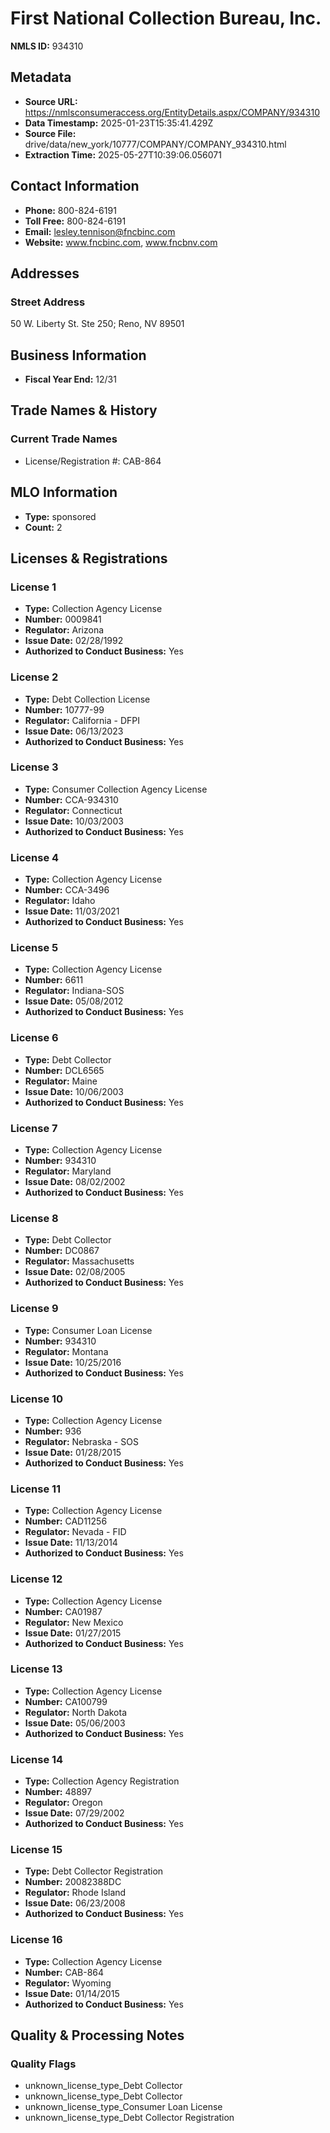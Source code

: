 # First National Collection Bureau, Inc.

**NMLS ID:** 934310

## Metadata
- **Source URL:** https://nmlsconsumeraccess.org/EntityDetails.aspx/COMPANY/934310
- **Data Timestamp:** 2025-01-23T15:35:41.429Z
- **Source File:** drive/data/new_york/10777/COMPANY/COMPANY_934310.html
- **Extraction Time:** 2025-05-27T10:39:06.056071

## Contact Information
- **Phone:** 800-824-6191
- **Toll Free:** 800-824-6191
- **Email:** lesley.tennison@fncbinc.com
- **Website:** www.fncbinc.com, www.fncbnv.com

## Addresses
### Street Address
50 W. Liberty St. Ste 250; Reno, NV 89501

## Business Information
- **Fiscal Year End:** 12/31

## Trade Names & History
### Current Trade Names
- License/Registration #: CAB-864

## MLO Information
- **Type:** sponsored
- **Count:** 2

## Licenses & Registrations

### License 1
- **Type:** Collection Agency License
- **Number:** 0009841
- **Regulator:** Arizona
- **Issue Date:** 02/28/1992
- **Authorized to Conduct Business:** Yes

### License 2
- **Type:** Debt Collection License
- **Number:** 10777-99
- **Regulator:** California - DFPI
- **Issue Date:** 06/13/2023
- **Authorized to Conduct Business:** Yes

### License 3
- **Type:** Consumer Collection Agency License
- **Number:** CCA-934310
- **Regulator:** Connecticut
- **Issue Date:** 10/03/2003
- **Authorized to Conduct Business:** Yes

### License 4
- **Type:** Collection Agency License
- **Number:** CCA-3496
- **Regulator:** Idaho
- **Issue Date:** 11/03/2021
- **Authorized to Conduct Business:** Yes

### License 5
- **Type:** Collection Agency License
- **Number:** 6611
- **Regulator:** Indiana-SOS
- **Issue Date:** 05/08/2012
- **Authorized to Conduct Business:** Yes

### License 6
- **Type:** Debt Collector
- **Number:** DCL6565
- **Regulator:** Maine
- **Issue Date:** 10/06/2003
- **Authorized to Conduct Business:** Yes

### License 7
- **Type:** Collection Agency License
- **Number:** 934310
- **Regulator:** Maryland
- **Issue Date:** 08/02/2002
- **Authorized to Conduct Business:** Yes

### License 8
- **Type:** Debt Collector
- **Number:** DC0867
- **Regulator:** Massachusetts
- **Issue Date:** 02/08/2005
- **Authorized to Conduct Business:** Yes

### License 9
- **Type:** Consumer Loan License
- **Number:** 934310
- **Regulator:** Montana
- **Issue Date:** 10/25/2016
- **Authorized to Conduct Business:** Yes

### License 10
- **Type:** Collection Agency License
- **Number:** 936
- **Regulator:** Nebraska - SOS
- **Issue Date:** 01/28/2015
- **Authorized to Conduct Business:** Yes

### License 11
- **Type:** Collection Agency License
- **Number:** CAD11256
- **Regulator:** Nevada - FID
- **Issue Date:** 11/13/2014
- **Authorized to Conduct Business:** Yes

### License 12
- **Type:** Collection Agency License
- **Number:** CA01987
- **Regulator:** New Mexico
- **Issue Date:** 01/27/2015
- **Authorized to Conduct Business:** Yes

### License 13
- **Type:** Collection Agency License
- **Number:** CA100799
- **Regulator:** North Dakota
- **Issue Date:** 05/06/2003
- **Authorized to Conduct Business:** Yes

### License 14
- **Type:** Collection Agency Registration
- **Number:** 48897
- **Regulator:** Oregon
- **Issue Date:** 07/29/2002
- **Authorized to Conduct Business:** Yes

### License 15
- **Type:** Debt Collector Registration
- **Number:** 20082388DC
- **Regulator:** Rhode Island
- **Issue Date:** 06/23/2008
- **Authorized to Conduct Business:** Yes

### License 16
- **Type:** Collection Agency License
- **Number:** CAB-864
- **Regulator:** Wyoming
- **Issue Date:** 01/14/2015
- **Authorized to Conduct Business:** Yes

## Quality & Processing Notes
### Quality Flags
- unknown_license_type_Debt Collector
- unknown_license_type_Debt Collector
- unknown_license_type_Consumer Loan License
- unknown_license_type_Debt Collector Registration
